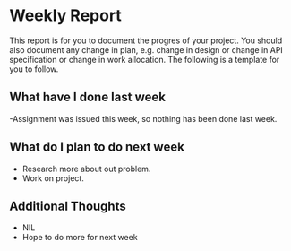 # Weekly Report

This report is for you to document the progres of your project. You should also document any change in plan, e.g. change in design or change in API specification or change in work allocation. The following is a template for you to follow.

## What have I done last week

-Assignment was issued this week, so nothing has been done last week.

## What do I plan to do next week

-   Research more about out problem.
-   Work on project.

## Additional Thoughts

-   NIL
-   Hope to do more for next week